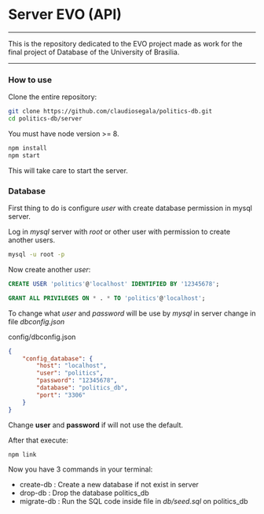 # Server EVO (API)
---
This is the repository dedicated to the EVO project made as work for the final project of Database of the University of Brasilia.

---

### How to use

Clone the entire repository:

```sh
git clone https://github.com/claudiosegala/politics-db.git
cd politics-db/server
```
You must have node version >= 8.

```sh
npm install
npm start
```
This will take care to start the server.

### Database

First thing to do is configure *user* with create database permission in mysql server.

Log in *mysql* server with *root* or other user with permission to create another users.
```sh
mysql -u root -p

```
Now create another *user*:

```sql
CREATE USER 'politics'@'localhost' IDENTIFIED BY '12345678';

GRANT ALL PRIVILEGES ON * . * TO 'politics'@'localhost';
```

To change what *user* and *password* will be use by *mysql* in server change in file *dbconfig.json*

config/dbconfig.json
```json
{
    "config_database": {
        "host": "localhost",
        "user": "politics",
        "password": "12345678",
        "database": "politics_db",
        "port": "3306"
    }
}
```
Change **user** and **password** if will not use the default.

After that execute:
```sh
npm link
```

Now you have 3 commands in your terminal:
- create-db : Create a new database if not exist in server
- drop-db : Drop the database politics_db
- migrate-db : Run the SQL code inside file in *db/seed.sql* on politics_db
